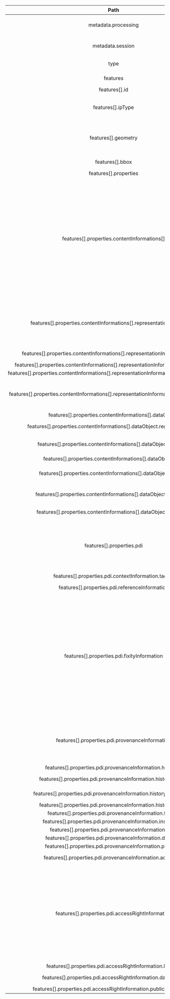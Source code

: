 | Path | Type | Description | Constraints |  
| :--: | :--: | :---------: | :---------: |  
| metadata.processing | `String` | The ingest processing chain to used |  |  
| metadata.session | `String` | The ingestion session identifier |  |  
| type | `String` | Feature collection | Must not be null |  
| features | `Array` | Array of feature |  |  
| features[].id | `String` | SIP id |  |  
| features[].ipType | `String` | GeoJson type representation - RFC 7946 -August 2016 | Must not be null |  
| features[].geometry | `Object` | GeoJson base feature representation - RFC 7946 -August 2016 |  |  
| features[].bbox | `Array` | An optional bounding box |  |  
| features[].properties | `Object` | properties |  |  
| features[].properties.contentInformations[] | `Array` | A set of information that is the original target of preservation or that includes part or all of that information. It is an information object composed of its content data object and its representation information. |  |  
| features[].properties.contentInformations[].representationInformation | `Object` | The information that maps a data object into more meaningful concepts. | Must not be null |  
| features[].properties.contentInformations[].representationInformation.syntax | `Object` | A data objet syntax | Must not be null |  
| features[].properties.contentInformations[].representationInformation.syntax.name | `String` | A syntax name |  |  
| features[].properties.contentInformations[].representationInformation.syntax.description | `String` | A description |  |  
| features[].properties.contentInformations[].representationInformation.syntax.mimeType | `String` | A two-part identifier for file formats and format contents |  |  
| features[].properties.contentInformations[].dataObject | `Object` | A data object | Must not be null |  
| features[].properties.contentInformations[].dataObject.regardsDataType | `String` | REGARDS data object type | Must not be null. Allowed values : RAWDATA, QUICKLOOK_SD, QUICKLOOK_MD, QUICKLOOK_HD, DOCUMENT, THUMBNAIL, OTHER, AIP |  
| features[].properties.contentInformations[].dataObject.filename | `String` | The data object file name |  |  
| features[].properties.contentInformations[].dataObject.urls | `Array` | A set of URL | Must not be empty |  
| features[].properties.contentInformations[].dataObject.fileSize | `Long` | The data object size in bytes |  |  
| features[].properties.contentInformations[].dataObject.checksum | `String` | The calculated data object checksum | Must not be blank |  
| features[].properties.contentInformations[].dataObject.algorithm | `String` | The checksum algorithm used | see https://docs.oracle.com/javase/8/docs/api/java/security/MessageDigest.html[java.security.MessageDigest] |  
| features[].properties.pdi | `Object` | The information which is necessary for adequate preservation of the Content Information | Must not be null |  
| features[].properties.pdi.contextInformation.tags[] | `Array` | A set of tags |  |  
| features[].properties.pdi.referenceInformation | `Object` | additional identifier |  |  
| features[].properties.pdi.fixityInformation | `Object` | The information which documents the mechanisms that ensure that the content information object has not been altered in an undocumented manner. An example is a Cyclical Redundancy Check (CRC) code for a file.  | Must not be null |  
| features[].properties.pdi.provenanceInformation | `Object` | The information that documents the history of the content information | Must not be null |  
| features[].properties.pdi.provenanceInformation.history[] | `String` | A list of events | Must not be null |  
| features[].properties.pdi.provenanceInformation.history[].type | `String` | The event's type |  |  
| features[].properties.pdi.provenanceInformation.history[].comment | `String` | The event's comment |  |  
| features[].properties.pdi.provenanceInformation.history[].date | `String` | ISO Date time | Must not be null. . Required format : yyyy-MM-dd’T’HH:mm:ss.SSSZ |  
| features[].properties.pdi.provenanceInformation.facility | `String` | A facility |  |  
| features[].properties.pdi.provenanceInformation.instrument | `String` | An instrument |  |  
| features[].properties.pdi.provenanceInformation.filter | `String` | A filter |  |  
| features[].properties.pdi.provenanceInformation.detector | `String` | A detector |  |  
| features[].properties.pdi.provenanceInformation.proposal | `String` | A proposal |  |  
| features[].properties.pdi.provenanceInformation.additional | `String` | An additional information |  |  
| features[].properties.pdi.accessRightInformation | `Object` | The information that identifies the access restrictions pertaining to the content information, including the legal framework, licensing terms, and access control. | Must not be null |  
| features[].properties.pdi.accessRightInformation.licence | `String` | The licence |  |  
| features[].properties.pdi.accessRightInformation.dataRights | `String` | A data access rights | Must not be null |  
| features[].properties.pdi.accessRightInformation.publicReleaseDate | `String` | ISO Date time | Required format : yyyy-MM-dd’T’HH:mm:ss.SSSZ |  


